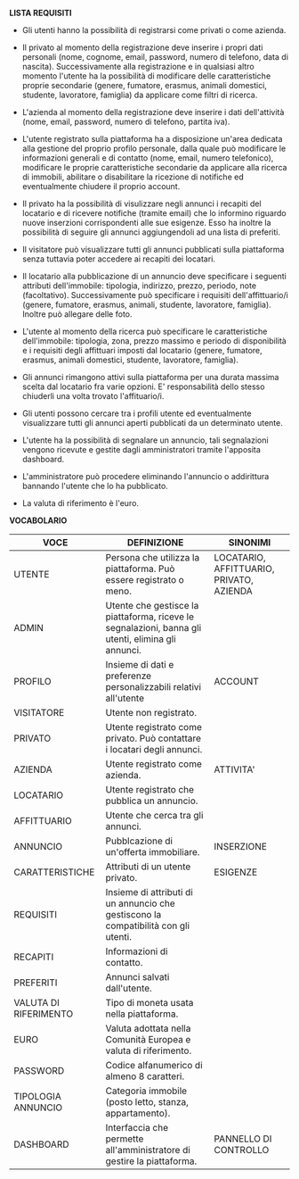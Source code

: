 <b>LISTA REQUISITI</b>

- Gli utenti hanno la possibilità di registrarsi come privati o come azienda.

- Il privato al momento della registrazione deve inserire i propri dati personali (nome, cognome, email, password,  numero di
telefono, data di nascita). Successivamente alla registrazione e in qualsiasi altro momento l'utente ha la possibilità di 
modificare delle caratteristiche proprie secondarie (genere, fumatore, erasmus, animali domestici, studente, lavoratore, famiglia)
da applicare come filtri di ricerca.

- L'azienda al momento della registrazione deve inserire i dati dell'attività (nome, email, password, numero di telefono, partita
iva).

- L'utente registrato sulla piattaforma ha a disposizione un'area dedicata alla gestione del proprio profilo personale, dalla
quale può modificare le informazioni generali e di contatto (nome, email, numero telefonico), modificare le proprie caratteristiche secondarie da applicare alla ricerca di immobili, abilitare o disabilitare la ricezione di notifiche ed eventualmente chiudere il proprio account.

- Il privato ha la possibilità di visulizzare negli annunci i recapiti del locatario e di ricevere notifiche (tramite email) che 
lo informino riguardo nuove inserzioni corrispondenti alle sue esigenze. Esso ha inoltre la possibilità di seguire gli annunci
aggiungendoli ad una lista di preferiti.

- Il visitatore può visualizzare tutti gli annunci pubblicati sulla piattaforma senza tuttavia poter accedere ai recapiti dei 
locatari.

- Il locatario alla pubblicazione di un annuncio deve specificare i seguenti attributi dell'immobile: tipologia, indirizzo, 
prezzo, periodo, note (facoltativo). Successivamente può specificare i requisiti  dell'affittuario/i  (genere, fumatore, erasmus, 
animali, studente, lavoratore, famiglia). Inoltre può allegare delle foto.

- L'utente al momento della ricerca può specificare le caratteristiche dell'immobile: tipologia, zona, prezzo massimo e periodo di disponibilità e i requisiti degli affittuari imposti dal locatario (genere, fumatore, erasmus, animali domestici, studente, lavoratore, famiglia).

- Gli annunci rimangono attivi sulla piattaforma per una durata massima scelta dal locatario fra varie opzioni. E' responsabilità 
dello stesso chiuderli una volta trovato l'affituario/i.

- Gli utenti possono cercare tra i profili utente ed eventualmente visualizzare tutti gli annunci aperti pubblicati da un determinato utente.

- L'utente ha la possibilità di segnalare un annuncio, tali segnalazioni vengono ricevute e gestite dagli amministratori tramite l'apposita dashboard.

- L'amministratore può procedere eliminando l'annuncio o addirittura bannando l'utente che lo ha pubblicato.
 
- La valuta di riferimento è l'euro.


<b>VOCABOLARIO</b>

VOCE | DEFINIZIONE | SINONIMI
-----|-------------|---------
UTENTE | Persona che utilizza la piattaforma. Può essere registrato o meno. | LOCATARIO, AFFITTUARIO, PRIVATO, AZIENDA
ADMIN |Utente che gestisce la piattaforma, riceve le segnalazioni, banna gli utenti, elimina gli annunci.|
PROFILO | Insieme di dati e preferenze personalizzabili relativi all'utente | ACCOUNT
VISITATORE | Utente non registrato. | |
PRIVATO | Utente registrato come privato. Può contattare i locatari degli annunci. | |
AZIENDA | Utente registrato come azienda. | ATTIVITA'
LOCATARIO | Utente registrato che pubblica un annuncio. | |
AFFITTUARIO | Utente che cerca tra gli annunci. | |
ANNUNCIO | Pubblcazione di un'offerta immobiliare. | INSERZIONE
CARATTERISTICHE | Attributi di un utente privato. | ESIGENZE 
REQUISITI | Insieme di attributi di un annuncio che gestiscono la compatibilità con gli utenti. | |                   
RECAPITI | Informazioni di contatto. | |
PREFERITI | Annunci salvati dall'utente. | |
VALUTA DI RIFERIMENTO | Tipo di moneta usata nella piattaforma. | |
EURO | Valuta adottata nella Comunità Europea e valuta di riferimento. | |
PASSWORD | Codice alfanumerico di almeno 8 caratteri. | |
TIPOLOGIA ANNUNCIO | Categoria immobile (posto letto, stanza, appartamento). | |
DASHBOARD | Interfaccia che permette all'amministratore di gestire la piattaforma. | PANNELLO DI CONTROLLO |
